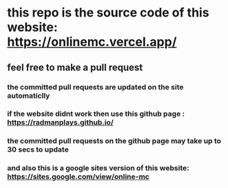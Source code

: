# this repo is the source code of this website: https://onlinemc.vercel.app/
## feel free to make a pull request
### the committed pull requests are updated on the site automaticlly
### if the website didnt work then use this github page : https://radmanplays.github.io/
### the committed pull requests on the github page may take up to 30 secs to update
### and also this is a google sites version of this website: https://sites.google.com/view/online-mc


